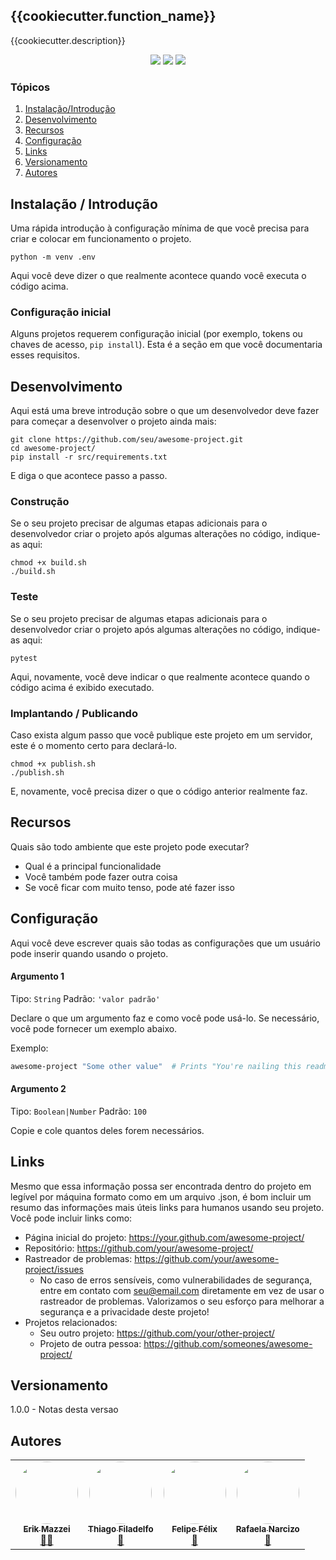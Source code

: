 ## {{cookiecutter.function_name}}

{{cookiecutter.description}}

<p align="center">
  <img src="https://img.shields.io/static/v1?label=AWS&message=LAMBDA&color=blue&style=for-the-badge&logo=AWS"/>
  <img src="http://img.shields.io/static/v1?label=Python&message=3.8.0&color=green&style=for-the-badge&logo=python"/>
  <img src="http://img.shields.io/static/v1?label=STATUS&message=EM%20DESENVOLVIMENTO&color=RED&style=for-the-badge"/>
</p>

### Tópicos 

1. [Instalação/Introdução](#instalação-/-introdução)
2. [Desenvolvimento](#desenvolvimento)
3. [Recursos](#recursos)
4. [Configuração](#configuração)
5. [Links](#links)
6. [Versionamento](#versionamento)
7. [Autores](#autores)


## Instalação / Introdução 

Uma rápida introdução à configuração mínima de que você precisa para criar e colocar em funcionamento o projeto.

```shell
python -m venv .env
```

Aqui você deve dizer o que realmente acontece quando você executa o código acima.

### Configuração inicial

Alguns projetos requerem configuração inicial (por exemplo, tokens ou chaves de acesso, `pip install`).
Esta é a seção em que você documentaria esses requisitos.

## Desenvolvimento

Aqui está uma breve introdução sobre o que um desenvolvedor deve fazer para começar a desenvolver
o projeto ainda mais:

```shell
git clone https://github.com/seu/awesome-project.git
cd awesome-project/
pip install -r src/requirements.txt
```

E diga o que acontece passo a passo.

### Construção

Se o seu projeto precisar de algumas etapas adicionais para o desenvolvedor criar o
projeto após algumas alterações no código, indique-as aqui:

```shell
chmod +x build.sh
./build.sh
```

### Teste

Se o seu projeto precisar de algumas etapas adicionais para o desenvolvedor criar o
projeto após algumas alterações no código, indique-as aqui:

```shell
pytest
```

Aqui, novamente, você deve indicar o que realmente acontece quando o código acima é exibido
executado.

### Implantando / Publicando

Caso exista algum passo que você publique este projeto em um
servidor, este é o momento certo para declará-lo.

```shell
chmod +x publish.sh
./publish.sh
```

E, novamente, você precisa dizer o que o código anterior realmente faz.

## Recursos

Quais são todo ambiente que este projeto pode executar?
* Qual é a principal funcionalidade
* Você também pode fazer outra coisa
* Se você ficar com muito tenso, pode até fazer isso


## Configuração

Aqui você deve escrever quais são todas as configurações que um usuário pode inserir quando
usando o projeto.

#### Argumento 1
Tipo: `String`
Padrão: ``'valor padrão'``

Declare o que um argumento faz e como você pode usá-lo. Se necessário, você pode fornecer
um exemplo abaixo.

Exemplo:
```bash
awesome-project "Some other value"  # Prints "You're nailing this readme!"
```

#### Argumento 2
Tipo: `Boolean|Number`
Padrão: ``100``

Copie e cole quantos deles forem necessários.

## Links
Mesmo que essa informação possa ser encontrada dentro do projeto em legível por máquina
formato como em um arquivo .json, é bom incluir um resumo das informações mais úteis
links para humanos usando seu projeto. Você pode incluir links como:
- Página inicial do projeto: https://your.github.com/awesome-project/
- Repositório: https://github.com/your/awesome-project/
- Rastreador de problemas: https://github.com/your/awesome-project/issues
  - No caso de erros sensíveis, como vulnerabilidades de segurança, entre em contato com
     seu@email.com diretamente em vez de usar o rastreador de problemas. Valorizamos o seu esforço
     para melhorar a segurança e a privacidade deste projeto!
- Projetos relacionados:
  - Seu outro projeto: https://github.com/your/other-project/
  - Projeto de outra pessoa: https://github.com/someones/awesome-project/

## Versionamento

1.0.0 - Notas desta versao


## Autores

<table>
  <tr>
    <td align="center"><a href="https://mysofie.com"><img style="border-radius: 50%;" src="https://avatars1.githubusercontent.com/u/52759092?s=460&v=4" width="100px;" alt=""/><br /><sub><b>Erik Mazzei</b></sub></a><br /><a href="https://github.com/my-sofie" title="Github Organization">👨‍🚀</a></td>
    <td align="center"><a href="https://mysofie.com"><img style="border-radius: 50%;" src="https://avatars2.githubusercontent.com/u/3305437?s=460&v=4" width="100px;" alt=""/><br /><sub><b>Thiago Filadelfo</b></sub></a><br /><a href="https://github.com/trfiladelfo" title="Github">👨‍</a></td>
    <td align="center"><a href="https://mysofie.com"><img style="border-radius: 50%;" src="https://avatars2.githubusercontent.com/u/40614137?s=460&v=4" width="100px;" alt=""/><br /><sub><b>Felipe Félix</b></sub></a><br /><a href="https://github.com/fffelipe100" title="Github">👨‍</a></td>
    <td align="center"><a href="https://mysofie.com"><img style="border-radius: 50%;" src="https://avatars2.githubusercontent.com/u/34343940?s=460&v=4" width="100px;" alt=""/><br /><sub><b>Rafaela Narcizo</b></sub></a><br /><a href="https://github.com/rafitann" title="Github">👨‍</a></td>
  </tr>
</table>